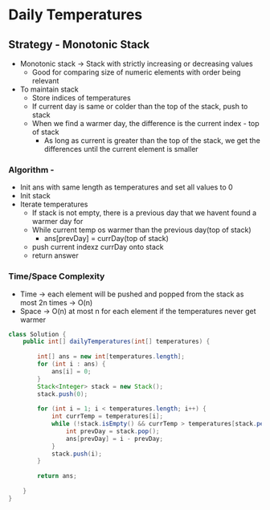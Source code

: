 # Daily Temperatures

## Strategy - Monotonic Stack

* Monotonic stack -> Stack with strictly increasing or decreasing values
  * Good for comparing size of numeric elements with order being relevant
* To maintain stack&#x20;
  * Store indices of temperatures
  * If current day is same or colder than the top of the stack, push to stack
  * When we find a warmer day, the difference is the current index - top of stack
    * As long as current is greater than the top of the stack, we get the differences until the current element is smaller

### Algorithm -

* Init ans with same length as temperatures and set all values to 0&#x20;
* Init stack
* Iterate temperatures
  * If stack is not empty, there is a previous day that we havent found a warmer day for
  * While current temp os warmer than the previous day(top of stack)
    * ans\[prevDay] = currDay(top of stack)
  * push current indexz currDay onto stack
  * return answer

### Time/Space Complexity

* Time -> each element will be pushed and popped from the stack as most 2n times -> O(n)
* Space -> O(n) at most n for each element if the temperatures never get warmer

```java
class Solution {
    public int[] dailyTemperatures(int[] temperatures) {
        
        int[] ans = new int[temperatures.length];
        for (int i : ans) {
            ans[i] = 0;
        }
        Stack<Integer> stack = new Stack();
        stack.push(0);
        
        for (int i = 1; i < temperatures.length; i++) {
            int currTemp = temperatures[i];
            while (!stack.isEmpty() && currTemp > temperatures[stack.peek()]) {
                int prevDay = stack.pop();
                ans[prevDay] = i - prevDay;
            }
            stack.push(i);
        }
        
        return ans;
        
    }
}
```
